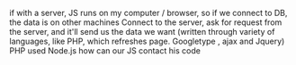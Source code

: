 if with a server,
JS runs on my computer / browser, so if we connect to DB, the data is on other machines
Connect to the server, ask for request from the server, and it'll send us the data we want (written through variety of languages, like PHP, which refreshes
page. Googletype , ajax and Jquery)
PHP used
Node.js
how can our JS contact his code
